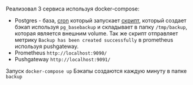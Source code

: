 Реализовал 3 сервиса используя docker-compose:
* Postgres - база, [cron](cron) который запускает [скрипт](backup.py), который создает бэкап используя `pg_basebackup` и складывает в папку `/tmp/backup`, которая является внешним volume. Так же скрипт отправляет метрику `Backup has been created successfully` в prometheus используя pushgateway.
* Prometheus `http://localhost:9090/`
* Pushgateway `http://localhost:9091/`

Запуск `docker-compose up`
Бэкапы создаются каждую минуту в папке `backup`
